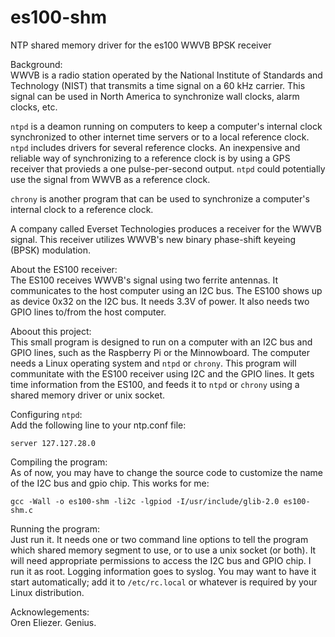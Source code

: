 # es100-shm
NTP shared memory driver for the es100 WWVB BPSK receiver

Background:  
WWVB is a radio station operated by the National Institute of Standards and Technology (NIST) that transmits a time signal on a 60 kHz carrier.  This signal can be used in North America to synchronize wall clocks, alarm clocks, etc.

`ntpd` is a deamon running on computers to keep a computer's internal clock synchronized to other internet time servers or to a local reference clock.  `ntpd` includes drivers for several reference clocks.  An inexpensive and reliable way of synchronizing to a reference clock is by using a GPS receiver that provieds a one pulse-per-second output.  `ntpd` could potentially use the signal from WWVB as a reference clock.

`chrony` is another program that can be used to synchronize a computer's internal clock to a reference clock.

A company called Everset Technologies produces a receiver for the WWVB signal.  This receiver utilizes WWVB's new binary phase-shift keyeing (BPSK) modulation.

About the ES100 receiver:  
The ES100 receives WWVB's signal using two ferrite antennas.  It communicates to the host computer using an I2C bus.  The ES100 shows up as device 0x32 on the I2C bus.  It needs 3.3V of power.  It also needs two GPIO lines to/from the host computer.

Aboout this project:  
This small program is designed to run on a computer with an I2C bus and GPIO lines, such as the Raspberry Pi or the Minnowboard.  The computer needs a Linux operating system and `ntpd` or `chrony`.  This program will communitate with the ES100 receiver using I2C and the GPIO lines.  It gets time information from the ES100, and feeds it to `ntpd` or `chrony` using a shared memory driver or unix socket.

Configuring `ntpd`:  
Add the following line to your ntp.conf file:  
```
server 127.127.28.0
```

Compiling the program:  
As of now, you may have to change the source code to customize the name of the I2C bus and gpio chip.  This works for me:  
```
gcc -Wall -o es100-shm -li2c -lgpiod -I/usr/include/glib-2.0 es100-shm.c
```

Running the program:  
Just run it.  It needs one or two command line options to tell the program which shared memory segment to use, or to use a unix socket (or both).  It will need appropriate permissions to access the I2C bus and GPIO chip.  I run it as root.  Logging information goes to syslog.  You may want to have it start automatically; add it to `/etc/rc.local` or whatever is required by your Linux distribution.

Acknowlegements:  
Oren Eliezer.  Genius.
